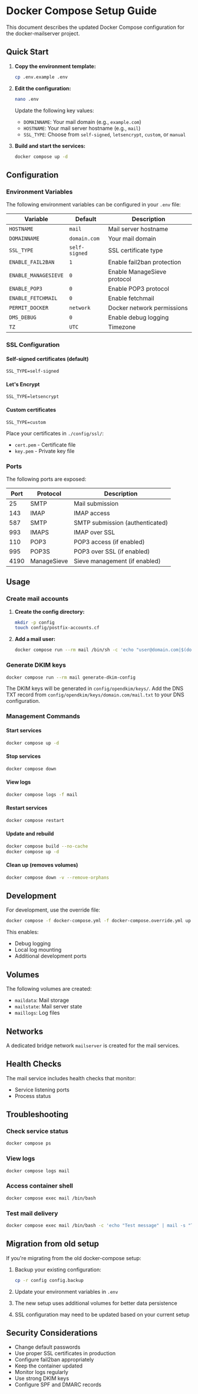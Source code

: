 # Docker Compose Setup Guide

This document describes the updated Docker Compose configuration for the docker-mailserver project.

## Quick Start

1. **Copy the environment template:**
   ```bash
   cp .env.example .env
   ```

2. **Edit the configuration:**
   ```bash
   nano .env
   ```
   Update the following key values:
   - `DOMAINNAME`: Your mail domain (e.g., `example.com`)
   - `HOSTNAME`: Your mail server hostname (e.g., `mail`)
   - `SSL_TYPE`: Choose from `self-signed`, `letsencrypt`, `custom`, or `manual`

3. **Build and start the services:**
   ```bash
   docker compose up -d
   ```

## Configuration

### Environment Variables

The following environment variables can be configured in your `.env` file:

| Variable | Default | Description |
|----------|---------|-------------|
| `HOSTNAME` | `mail` | Mail server hostname |
| `DOMAINNAME` | `domain.com` | Your mail domain |
| `SSL_TYPE` | `self-signed` | SSL certificate type |
| `ENABLE_FAIL2BAN` | `1` | Enable fail2ban protection |
| `ENABLE_MANAGESIEVE` | `0` | Enable ManageSieve protocol |
| `ENABLE_POP3` | `0` | Enable POP3 protocol |
| `ENABLE_FETCHMAIL` | `0` | Enable fetchmail |
| `PERMIT_DOCKER` | `network` | Docker network permissions |
| `DMS_DEBUG` | `0` | Enable debug logging |
| `TZ` | `UTC` | Timezone |

### SSL Configuration

#### Self-signed certificates (default)
```env
SSL_TYPE=self-signed
```

#### Let's Encrypt
```env
SSL_TYPE=letsencrypt
```

#### Custom certificates
```env
SSL_TYPE=custom
```
Place your certificates in `./config/ssl/`:
- `cert.pem` - Certificate file
- `key.pem` - Private key file

### Ports

The following ports are exposed:

| Port | Protocol | Description |
|------|----------|-------------|
| 25 | SMTP | Mail submission |
| 143 | IMAP | IMAP access |
| 587 | SMTP | SMTP submission (authenticated) |
| 993 | IMAPS | IMAP over SSL |
| 110 | POP3 | POP3 access (if enabled) |
| 995 | POP3S | POP3 over SSL (if enabled) |
| 4190 | ManageSieve | Sieve management (if enabled) |

## Usage

### Create mail accounts

1. **Create the config directory:**
   ```bash
   mkdir -p config
   touch config/postfix-accounts.cf
   ```

2. **Add a mail user:**
   ```bash
   docker compose run --rm mail /bin/sh -c 'echo "user@domain.com|$(doveadm pw -s SHA512-CRYPT -u user@domain.com -p yourpassword)"' >> config/postfix-accounts.cf
   ```

### Generate DKIM keys

```bash
docker compose run --rm mail generate-dkim-config
```

The DKIM keys will be generated in `config/opendkim/keys/`. Add the DNS TXT record from `config/opendkim/keys/domain.com/mail.txt` to your DNS configuration.

### Management Commands

#### Start services
```bash
docker compose up -d
```

#### Stop services
```bash
docker compose down
```

#### View logs
```bash
docker compose logs -f mail
```

#### Restart services
```bash
docker compose restart
```

#### Update and rebuild
```bash
docker compose build --no-cache
docker compose up -d
```

#### Clean up (removes volumes)
```bash
docker compose down -v --remove-orphans
```

## Development

For development, use the override file:

```bash
docker compose -f docker-compose.yml -f docker-compose.override.yml up -d
```

This enables:
- Debug logging
- Local log mounting
- Additional development ports

## Volumes

The following volumes are created:

- `maildata`: Mail storage
- `mailstate`: Mail server state
- `maillogs`: Log files

## Networks

A dedicated bridge network `mailserver` is created for the mail services.

## Health Checks

The mail service includes health checks that monitor:
- Service listening ports
- Process status

## Troubleshooting

### Check service status
```bash
docker compose ps
```

### View logs
```bash
docker compose logs mail
```

### Access container shell
```bash
docker compose exec mail /bin/bash
```

### Test mail delivery
```bash
docker compose exec mail /bin/bash -c 'echo "Test message" | mail -s "Test" user@domain.com'
```

## Migration from old setup

If you're migrating from the old docker-compose setup:

1. Backup your existing configuration:
   ```bash
   cp -r config config.backup
   ```

2. Update your environment variables in `.env`

3. The new setup uses additional volumes for better data persistence

4. SSL configuration may need to be updated based on your current setup

## Security Considerations

- Change default passwords
- Use proper SSL certificates in production
- Configure fail2ban appropriately
- Keep the container updated
- Monitor logs regularly
- Use strong DKIM keys
- Configure SPF and DMARC records